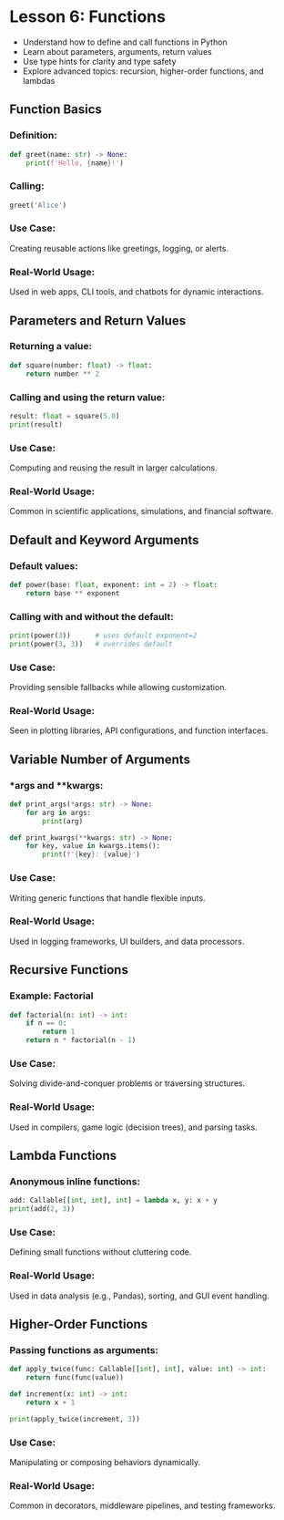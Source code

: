 # Lesson 6: Functions

* Understand how to define and call functions in Python
* Learn about parameters, arguments, return values
* Use type hints for clarity and type safety
* Explore advanced topics: recursion, higher-order functions, and lambdas


## Function Basics

### Definition:

```python
def greet(name: str) -> None:
    print(f'Hello, {name}!')
```

### Calling:

```python
greet('Alice')
```

### Use Case:

Creating reusable actions like greetings, logging, or alerts.

### Real-World Usage:

Used in web apps, CLI tools, and chatbots for dynamic interactions.


## Parameters and Return Values

### Returning a value:

```python
def square(number: float) -> float:
    return number ** 2
```

### Calling and using the return value:

```python
result: float = square(5.0)
print(result)
```

### Use Case:

Computing and reusing the result in larger calculations.

### Real-World Usage:

Common in scientific applications, simulations, and financial software.


## Default and Keyword Arguments

### Default values:

```python
def power(base: float, exponent: int = 2) -> float:
    return base ** exponent
```

### Calling with and without the default:

```python
print(power(3))      # uses default exponent=2
print(power(3, 3))   # overrides default
```

### Use Case:

Providing sensible fallbacks while allowing customization.

### Real-World Usage:

Seen in plotting libraries, API configurations, and function interfaces.


## Variable Number of Arguments

### \*args and \*\*kwargs:

```python
def print_args(*args: str) -> None:
    for arg in args:
        print(arg)

def print_kwargs(**kwargs: str) -> None:
    for key, value in kwargs.items():
        print(f'{key}: {value}')
```

### Use Case:

Writing generic functions that handle flexible inputs.

### Real-World Usage:

Used in logging frameworks, UI builders, and data processors.


## Recursive Functions

### Example: Factorial

```python
def factorial(n: int) -> int:
    if n == 0:
        return 1
    return n * factorial(n - 1)
```

### Use Case:

Solving divide-and-conquer problems or traversing structures.

### Real-World Usage:

Used in compilers, game logic (decision trees), and parsing tasks.


## Lambda Functions

### Anonymous inline functions:

```python
add: Callable[[int, int], int] = lambda x, y: x + y
print(add(2, 3))
```

### Use Case:

Defining small functions without cluttering code.

### Real-World Usage:

Used in data analysis (e.g., Pandas), sorting, and GUI event handling.


## Higher-Order Functions

### Passing functions as arguments:

```python
def apply_twice(func: Callable[[int], int], value: int) -> int:
    return func(func(value))

def increment(x: int) -> int:
    return x + 1

print(apply_twice(increment, 3))
```

### Use Case:

Manipulating or composing behaviors dynamically.

### Real-World Usage:

Common in decorators, middleware pipelines, and testing frameworks.
